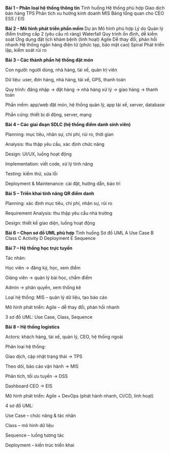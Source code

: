 
**Bài 1 – Phân loại hệ thống thông tin**
Tình huống	Hệ thống phù hợp
Giao dịch bán hàng	TPS
Phân tích xu hướng kinh doanh	MIS
Bảng tổng quan cho CEO	ESS / EIS



**Bài 2 – Mô hình phát triển phần mềm**
Dự án	Mô hình phù hợp	Lý do
Quản lý điểm trường cấp 2 (yêu cầu rõ ràng)	Waterfall	Quy trình ổn định, dễ kiểm soát
Ứng dụng đặt lịch khám bệnh (linh hoạt)	Agile	Dễ thay đổi, phản hồi nhanh
Hệ thống ngân hàng điện tử (phức tạp, bảo mật cao)	Spiral	Phát triển lặp, kiểm soát rủi ro



**Bài 3 – Các thành phần hệ thống đặt món**

Con người: người dùng, nhà hàng, tài xế, quản trị viên

Dữ liệu: user, đơn hàng, nhà hàng, tài xế, GPS, thanh toán

Quy trình: đăng nhập → đặt hàng → nhà hàng xử lý → giao hàng → thanh toán

Phần mềm: app/web đặt món, hệ thống quản lý, app tài xế, server, database

Phần cứng: thiết bị di động, server, mạng



**Bài 4 – Các giai đoạn SDLC (hệ thống điểm danh sinh viên)**

Planning: mục tiêu, nhân sự, chi phí, rủi ro, thời gian

Analysis: thu thập yêu cầu, xác định chức năng

Design: UI/UX, luồng hoạt động

Implementation: viết code, xử lý tính năng

Testing: kiểm thử, sửa lỗi

Deployment & Maintenance: cài đặt, hướng dẫn, bảo trì



**Bài 5 – Triển khai tính năng QR điểm danh**

Planning: xác định mục tiêu, chi phí, nhân sự, rủi ro

Requirement Analysis: thu thập yêu cầu nhà trường

Design: thiết kế giao diện, luồng hoạt động




**Bài 6 – Chọn sơ đồ UML phù hợp**
Tình huống	Sơ đồ UML
A	Use Case
B	Class
C	Activity
D	Deployment
E	Sequence



**Bài 7 – Hệ thống học trực tuyến**

Tác nhân:

Học viên → đăng ký, học, xem điểm

Giảng viên → quản lý bài học, chấm điểm

Admin → phân quyền, xem thống kê

Loại hệ thống: MIS – quản lý dữ liệu, tạo báo cáo

Mô hình phát triển: Agile – dễ thay đổi, phản hồi nhanh

3 sơ đồ UML: Use Case, Class, Sequence

**Bài 8 – Hệ thống logistics**

Actors: khách hàng, tài xế, quản lý, CEO, hệ thống ngoài

Phân loại hệ thống:

Giao dịch, cập nhật trạng thái → TPS

Theo dõi, báo cáo vận hành → MIS

Phân tích, tối ưu tuyến → DSS

Dashboard CEO → EIS

Mô hình phát triển: Agile + DevOps (phát hành nhanh, CI/CD, linh hoạt)

4 sơ đồ UML:

Use Case – chức năng & tác nhân

Class – mô hình dữ liệu

Sequence – luồng tương tác

Deployment – kiến trúc triển khai